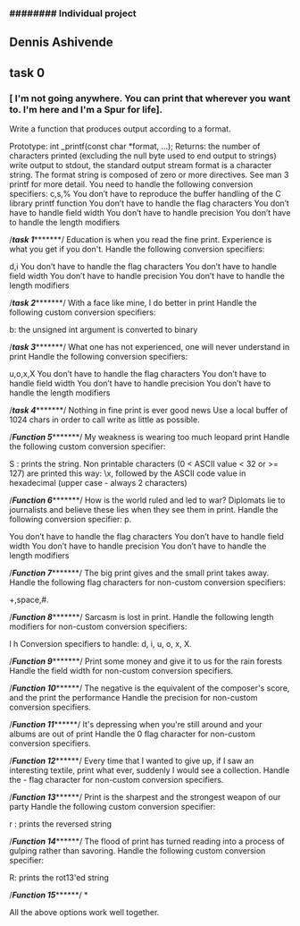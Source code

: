 ### ######## Individual project #################
## Dennis Ashivende


## task 0
### [ I'm not going anywhere. You can print that wherever you want to. I'm here and I'm a Spur for life].
Write a function that produces output according to a format.

Prototype: int _printf(const char *format, ...);
Returns: the number of characters printed (excluding the null byte used to end output to strings)
write output to stdout, the standard output stream
format is a character string. The format string is composed of zero or more directives. See man 3 printf for more detail. You need to handle the following conversion specifiers:
c,s,%
You don’t have to reproduce the buffer handling of the C library printf function
You don’t have to handle the flag characters
You don’t have to handle field width
You don’t have to handle precision
You don’t have to handle the length modifiers

/*****************task 1************************/
Education is when you read the fine print. Experience is what you get if you don't.
Handle the following conversion specifiers:

d,i
You don’t have to handle the flag characters
You don’t have to handle field width
You don’t have to handle precision
You don’t have to handle the length modifiers

/*****************task 2************************/
With a face like mine, I do better in print
Handle the following custom conversion specifiers:

b: the unsigned int argument is converted to binary

/*****************task 3************************/
What one has not experienced, one will never understand in print
Handle the following conversion specifiers:

u,o,x,X
You don’t have to handle the flag characters
You don’t have to handle field width
You don’t have to handle precision
You don’t have to handle the length modifiers

/*****************task 4************************/
Nothing in fine print is ever good news
Use a local buffer of 1024 chars in order to call write as little as possible.

/*****************Function 5************************/
My weakness is wearing too much leopard print
Handle the following custom conversion specifier:

S : prints the string.
Non printable characters (0 < ASCII value < 32 or >= 127) are printed this way: \x, followed by the ASCII code value in hexadecimal (upper case - always 2 characters)

/*****************Function 6************************/
How is the world ruled and led to war? Diplomats lie to journalists and believe these lies when they see them in print.
Handle the following conversion specifier: p.

You don’t have to handle the flag characters
You don’t have to handle field width
You don’t have to handle precision
You don’t have to handle the length modifiers

/*****************Function 7************************/
The big print gives and the small print takes away.
Handle the following flag characters for non-custom conversion specifiers:

+,space,#.

/*****************Function 8************************/
Sarcasm is lost in print.
Handle the following length modifiers for non-custom conversion specifiers:

l
h
Conversion specifiers to handle: d, i, u, o, x, X.

/*****************Function 9************************/
Print some money and give it to us for the rain forests
Handle the field width for non-custom conversion specifiers.

/*****************Function 10***********************/
The negative is the equivalent of the composer's score, and the print the performance
Handle the precision for non-custom conversion specifiers.

/*****************Function 11***********************/
It's depressing when you're still around and your albums are out of print
Handle the 0 flag character for non-custom conversion specifiers.

/*****************Function 12***********************/
Every time that I wanted to give up, if I saw an interesting textile, print what ever, suddenly I would see a collection.
Handle the - flag character for non-custom conversion specifiers.

/*****************Function 13***********************/
Print is the sharpest and the strongest weapon of our party
Handle the following custom conversion specifier:

r : prints the reversed string

/*****************Function 14***********************/
The flood of print has turned reading into a process of gulping rather than savoring.
Handle the following custom conversion specifier:

R: prints the rot13'ed string

/*****************Function 15***********************/
*

All the above options work well together.










